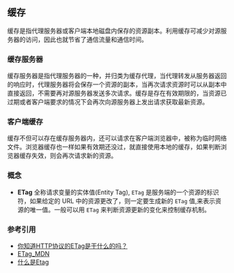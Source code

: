## 缓存

缓存是指代理服务器或客户端本地磁盘内保存的资源副本。利用缓存可减少对源服务器的访问，因此也就节省了通信流量和通信时间。

### 缓存服务器
缓存服务器是指代理服务器的一种，并归类为缓存代理，当代理转发从服务器返回的响应时，代理服务器将会保存一个资源的副本，当再次请求资源时可以从副本中直接返回，不需要再对源服务器发送多次请求。缓存是存在有效期限的，当资源已过期或者客户端要求的情况下会再次向源服务器上发出请求获取最新资源。


### 客户端缓存

缓存不但可以存在缓存服务器内，还可以请求在客户端浏览器中，被称为临时网络文件。浏览器缓存也一样如果有效期还没过，就直接使用本地的缓存，如果判断浏览器缓存失效，则会再次请求新的资源。


### 概念

- **ETag** 全称请求变量的实体值(Entity Tag), `ETag` 是服务端的一个资源的标识符，如果给定的 URL 中的资源更改了，则一定要生成新的 `ETag` 值,来表示资源的唯一值。一般可以用 `ETag` 来判断资源更新的变化来控制缓存机制。


### 参考引用

- [你知道HTTP协议的ETag是干什么的吗？](https://juejin.im/post/5d07a0fcf265da1ba56b1f15)
- [ETag_MDN](https://developer.mozilla.org/zh-CN/docs/Web/HTTP/Headers/ETag)
- [什么是Etag](http://ysha.me/2016/07/25/07-25-%E4%BB%80%E4%B9%88%E6%98%AFEtag/)
